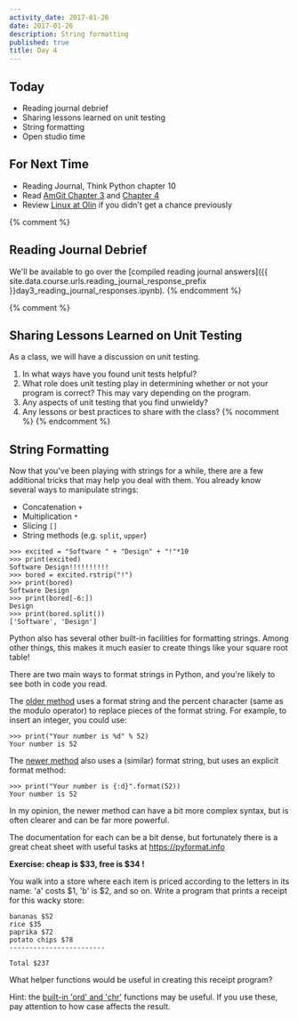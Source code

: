 ```yaml
---
activity_date: 2017-01-26
date: 2017-01-26
description: String formatting
published: true
title: Day 4
---
```


## Today

* Reading journal debrief
* Sharing lessons learned on unit testing
* String formatting
* Open studio time

## For Next Time

* Reading Journal, Think Python chapter 10
* Read [AmGit Chapter 3](https://github.com/AllenDowney/amgit/blob/master/en/03-git-branching/01-chapter3.markdown) and [Chapter 4](https://github.com/AllenDowney/amgit/blob/master/en/04-git-server/01-chapter4.markdown)
* Review [Linux at Olin](https://docs.google.com/viewer?a=v&pid=sites&srcid=ZGVmYXVsdGRvbWFpbnxzZDE1c3ByaW5nfGd4OmMyNzcyOTBjYThlMTM1Mg) if you didn't get a chance previously

{% comment %}
## Reading Journal Debrief

We'll be available to go over the
[compiled reading journal answers]({{ site.data.course.urls.reading_journal_response_prefix }}day3_reading_journal_responses.ipynb).
{% endcomment %}


{% comment %}
## Sharing Lessons Learned on Unit Testing

As a class, we will have a discussion on unit testing.

1. In what ways have you found unit tests helpful?
2. What role does unit testing play in determining whether or not your program is correct? This may vary depending on the program.
3. Any aspects of unit testing that you find unwieldy?
4. Any lessons or best practices to share with the class?
{% nocomment %}
{% endcomment %}


## String Formatting

Now that you've been playing with strings for a while, there are a few
additional tricks that may help you deal with them. You already know several
ways to manipulate strings:

* Concatenation `+`
* Multiplication `*`
* Slicing `[]`
* String methods (e.g. `split`, `upper`)

```
>>> excited = "Software " + "Design" + "!"*10
>>> print(excited)
Software Design!!!!!!!!!!
>>> bored = excited.rstrip("!")
>>> print(bored)
Software Design
>>> print(bored[-6:])
Design
>>> print(bored.split())
['Software', 'Design']
```

Python also has several other built-in facilities for formatting strings.
Among other things, this makes it much easier to create things like your
square root table!

There are two main ways to format strings in Python, and you're likely to see
both in code you read.

The [older method](https://docs.python.org/2/library/stdtypes.html#string-formatting) uses a format string and the percent character (same as the modulo
operator) to replace pieces of the format string. For example, to insert an
integer, you could use:

```
>>> print("Your number is %d" % 52)
Your number is 52
```

The [newer method](https://docs.python.org/2/library/string.html#format-string-syntax) also uses a (similar) format string, but uses an explicit
format method:

```
>>> print("Your number is {:d}".format(52))
Your number is 52
```

In my opinion, the newer method can have a bit more complex syntax, but is
often clearer and can be far more powerful.

The documentation for each can be a bit dense, but fortunately there is a
great cheat sheet with useful tasks at <https://pyformat.info>


**Exercise: cheap is $33, free is $34 !**

You walk into a store where each item is priced according to the letters in
its name: 'a' costs $1, 'b' is $2, and so on. Write a program that prints a
receipt for this wacky store:

```
bananas $52
rice $35
paprika $72
potato chips $78
------------------------

Total $237
```

What helper functions would be useful in creating this receipt program?

Hint: the [built-in 'ord' and
'chr'](https://docs.python.org/3/library/functions.html) functions may be
useful. If you use these, pay attention to how case affects the result.
